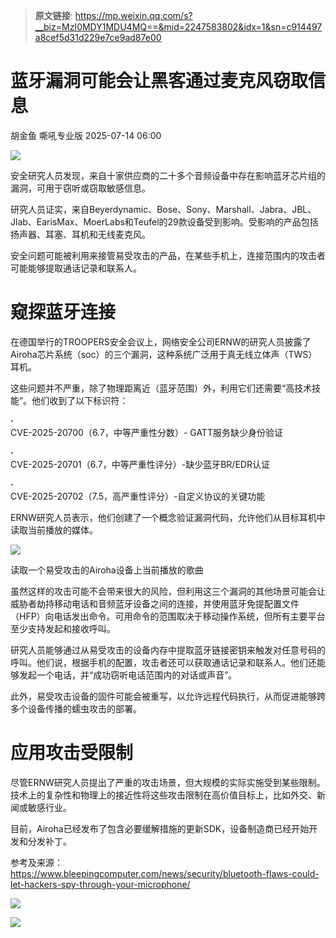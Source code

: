 > **原文链接**: https://mp.weixin.qq.com/s?__biz=MzI0MDY1MDU4MQ==&mid=2247583802&idx=1&sn=c914497a8cef5d31d229e7ce9ad87e00

#  蓝牙漏洞可能会让黑客通过麦克风窃取信息  
胡金鱼  嘶吼专业版   2025-07-14 06:00  
  
![](https://mmbiz.qpic.cn/mmbiz_gif/wpkib3J60o297rwgIksvLibPOwR24tqI8dGRUah80YoBLjTBJgws2n0ibdvfvv3CCm0MIOHTAgKicmOB4UHUJ1hH5g/640?wx_fmt=gif "")  
  
安全研究人员发现，来自十家供应商的二十多个音频设备中存在影响蓝牙芯片组的漏洞，可用于窃听或窃取敏感信息。  
  
研究人员证实，来自Beyerdynamic、Bose、Sony、Marshall、Jabra、JBL、Jlab、EarisMax、MoerLabs和Teufel的29款设备受到影响。受影响的产品包括扬声器、耳塞、耳机和无线麦克风。  
  
安全问题可能被利用来接管易受攻击的产品，在某些手机上，连接范围内的攻击者可能能够提取通话记录和联系人。  
# 窥探蓝牙连接  
  
在德国举行的TROOPERS安全会议上，网络安全公司ERNW的研究人员披露了Airoha芯片系统（soc）的三个漏洞，这种系统广泛用于真无线立体声（TWS）耳机。  
  
这些问题并不严重，除了物理距离近（蓝牙范围）外，利用它们还需要“高技术技能”。他们收到了以下标识符：  
  
**·**  
CVE-2025-20700（6.7，中等严重性分数）- GATT服务缺少身份验证  
  
**·**  
CVE-2025-20701（6.7，中等严重性评分）-缺少蓝牙BR/EDR认证  
  
**·**  
CVE-2025-20702（7.5，高严重性评分）-自定义协议的关键功能  
  
ERNW研究人员表示，他们创建了一个概念验证漏洞代码，允许他们从目标耳机中读取当前播放的媒体。  
  
![](https://mmbiz.qpic.cn/sz_mmbiz_png/wpkib3J60o29Hvw2gHA9kibXnJyicoNOvg3MAQjhic4YOWARTaV8CiatMIWa6IatPq54s5DkRESpYDyAowuziatcdDaw/640?wx_fmt=png&from=appmsg "")  
  
读取一个易受攻击的Airoha设备上当前播放的歌曲  
  
虽然这样的攻击可能不会带来很大的风险，但利用这三个漏洞的其他场景可能会让威胁者劫持移动电话和音频蓝牙设备之间的连接，并使用蓝牙免提配置文件（HFP）向电话发出命令。可用命令的范围取决于移动操作系统，但所有主要平台至少支持发起和接收呼叫。  
  
研究人员能够通过从易受攻击的设备内存中提取蓝牙链接密钥来触发对任意号码的呼叫。他们说，根据手机的配置，攻击者还可以获取通话记录和联系人。他们还能够发起一个电话，并“成功窃听电话范围内的对话或声音”。  
  
此外，易受攻击设备的固件可能会被重写，以允许远程代码执行，从而促进能够跨多个设备传播的蠕虫攻击的部署。  
# 应用攻击受限制  
  
尽管ERNW研究人员提出了严重的攻击场景，但大规模的实际实施受到某些限制。技术上的复杂性和物理上的接近性将这些攻击限制在高价值目标上，比如外交、新闻或敏感行业。  
  
目前，Airoha已经发布了包含必要缓解措施的更新SDK，设备制造商已经开始开发和分发补丁。  
  
参考及来源：  
https://www.bleepingcomputer.com/news/security/bluetooth-flaws-could-let-hackers-spy-through-your-microphone/  
  
![](https://mmbiz.qpic.cn/sz_mmbiz_png/wpkib3J60o29Hvw2gHA9kibXnJyicoNOvg3FnenTMtoY8O41aj0T3VSm94zbibzw52GeVvNns5dxhRaEdkiaVOZsmYQ/640?wx_fmt=png&from=appmsg "")  
  
![](https://mmbiz.qpic.cn/sz_mmbiz_png/wpkib3J60o29Hvw2gHA9kibXnJyicoNOvg30cYPtV0h6VPVtHAj1ibjjoCzeSLS0q1ZwtE6I4u0Biao1LeXtYEqPXdg/640?wx_fmt=png&from=appmsg "")  
  
  
